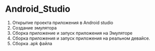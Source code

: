 # Android_Studio
1) Открытие проекта приложения в Android studio
2) Создание эмулятора
3) Сборка приложение и запуск приложения на Эмуляторе
4) Сборка приложения и запуск приложения на реальном девайсе.
5) Сборка .apk файла